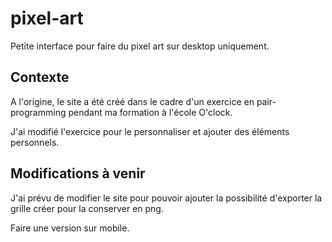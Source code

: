 # pixel-art
Petite interface pour faire du pixel art sur desktop uniquement.

## Contexte
A l'origine, le site a été créé dans le cadre d'un exercice en pair-programming pendant ma formation à l'école O'clock. 

J'ai modifié l'exercice pour le personnaliser et ajouter des éléments personnels.

## Modifications à venir
J'ai prévu de modifier le site pour pouvoir ajouter la possibilité d'exporter la grille créer pour la conserver en png. 

Faire une version sur mobile.
